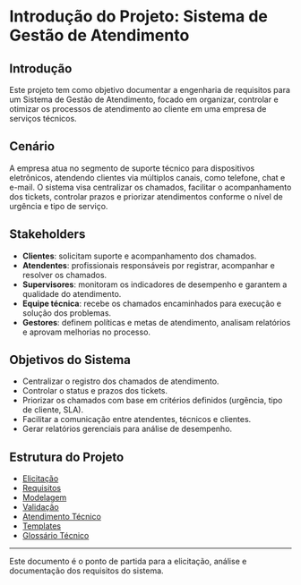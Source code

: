 # Introdução do Projeto: Sistema de Gestão de Atendimento

## Introdução
Este projeto tem como objetivo documentar a engenharia de requisitos para um Sistema de Gestão de Atendimento, focado em organizar, controlar e otimizar os processos de atendimento ao cliente em uma empresa de serviços técnicos.

## Cenário
A empresa atua no segmento de suporte técnico para dispositivos eletrônicos, atendendo clientes via múltiplos canais, como telefone, chat e e-mail. O sistema visa centralizar os chamados, facilitar o acompanhamento dos tickets, controlar prazos e priorizar atendimentos conforme o nível de urgência e tipo de serviço.

## Stakeholders
- **Clientes**: solicitam suporte e acompanhamento dos chamados.
- **Atendentes**: profissionais responsáveis por registrar, acompanhar e resolver os chamados.
- **Supervisores**: monitoram os indicadores de desempenho e garantem a qualidade do atendimento.
- **Equipe técnica**: recebe os chamados encaminhados para execução e solução dos problemas.
- **Gestores**: definem políticas e metas de atendimento, analisam relatórios e aprovam melhorias no processo.

## Objetivos do Sistema
- Centralizar o registro dos chamados de atendimento.
- Controlar o status e prazos dos tickets.
- Priorizar os chamados com base em critérios definidos (urgência, tipo de cliente, SLA).
- Facilitar a comunicação entre atendentes, técnicos e clientes.
- Gerar relatórios gerenciais para análise de desempenho.

## Estrutura do Projeto

- [Elicitação](./elicitacao/visao-geral.md)
- [Requisitos](./requisitos/visao-geral.md)
- [Modelagem](./modelagem/visao-geral.md)
- [Validação](./validacao/visao-geral.md)
- [Atendimento Técnico](./projetos/atendimento-tecnico/visao-geral.md)
- [Templates](./projetos/templates/visao-geral.md)
- [Glossário Técnico](./projetos/glossario/visao-geral.md)


---

Este documento é o ponto de partida para a elicitação, análise e documentação dos requisitos do sistema.
